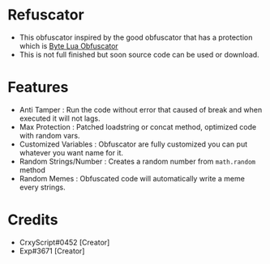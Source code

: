 # Refuscator
- This obfuscator inspired by the good obfuscator that has a protection which is [Byte Lua Obfuscator](https://github.com/kosuke14/ByteLuaObfuscator)
- This is not full finished but soon source code can be used or download.

# Features
- Anti Tamper : Run the code without error that caused of break and when executed it will not lags.
- Max Protection : Patched loadstring or concat method, optimized code with random vars.
- Customized Variables : Obfuscator are fully customized you can put whatever you want name for it.
- Random Strings/Number : Creates a random number from `math.random` method 
- Random Memes : Obfuscated code will automatically write a meme every strings.

# Credits
- CrxyScript#0452 [Creator]
- Exp#3671 [Creator] 
